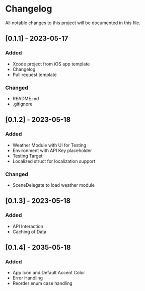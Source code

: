 # Changelog #

All notable changes to this project will be documented in this file.

<!-- Subsections: Added, Changed, Fixed, Removed -->

## [0.1.1] - 2023-05-17

### Added
 
- Xcode project from iOS app template
- Changelog
- Pull request template

### Changed

- README.md
- .gitignore

## [0.1.2] - 2023-05-18

### Added

- Weather Module with UI for Testing
- Environment with API Key placeholder
- Testing Target
- Localized struct for localization support

### Changed

- SceneDelegate to load weather module

## [0.1.3] - 2023-05-18

### Added

- API Interaction
- Caching of Data

## [0.1.4] - 2035-05-18

### Added

- App Icon and Default Accent Color
- Error Handling
- Reorder enum case handling

